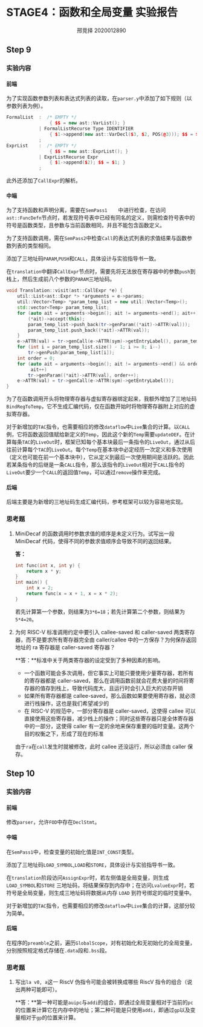 # STAGE4：函数和全局变量 实验报告

<center>邢竞择 2020012890</center>

## Step 9

### 实验内容

#### 前端

为了实现函数参数列表和表达式列表的读取，在`parser.y`中添加了如下规则（以参数列表为例）。

```c++
FormalList  :  /* EMPTY */
                { $$ = new ast::VarList(); }
            | FormalListRecurse Type IDENTIFIER
                { $1->append(new ast::VarDecl($3, $2, POS(@3))); $$ = $1; }
            ;
ExprList    :  /* EMPTY */
                { $$ = new ast::ExprList(); }
            | ExprListRecurse Expr
                { $1->append($2); $$ = $1; }
            ;
```

此外还添加了`CallExpr`的解析。

#### 中端

为了支持函数和声明分离，需要在`SemPass1	`中进行检查，在访问`ast::FuncDefn`节点时，若发现符号表中已经有同名的定义，则需检查符号表中的符号是函数类型，且参数与当前函数相同，并且不能包含函数定义。

为了支持函数调用，需在`SemPass2`中检查`Call`的表达式列表的求值结果与函数参数列表的类型相同。

添加了三地址码`PARAM`,`PUSH`和`CALL`，具体设计与实验指导书一致。

在`translation`中翻译`CallExpr`节点时，需要先将无法放在寄存器中的参数`push`到栈上，然后生成前八个参数的`PARAM`三地址码。

```cpp
void Translation::visit(ast::CallExpr *e) {
    util::List<ast::Expr *> *arguments = e->params;
    util::Vector<Temp> *param_temp_list = new util::Vector<Temp>();
    std::vector<Temp> param_temp_list;
    for (auto ait = arguments->begin(); ait != arguments->end(); ait++) {
        (*ait)->accept(this);
        param_temp_list->push_back(tr->genParam((*ait)->ATTR(val)));
        param_temp_list.push_back((*ait)->ATTR(val));
    }
    e->ATTR(val) = tr->genCall(e->ATTR(sym)->getEntryLabel(), param_temp_list);
    for (int i = param_temp_list.size() - 1; i >= 8; i--)
        tr->genPush(param_temp_list[i]);
    int order = 0;
    for (auto ait = arguments->begin(); ait != arguments->end() && order < 8;
         ait++)
        tr->genParam((*ait)->ATTR(val), order++);
    e->ATTR(val) = tr->genCall(e->ATTR(sym)->getEntryLabel());
}
```

为了在函数调用开头将物理寄存器与虚拟寄存器绑定起来，我额外增加了三地址码`BindRegToTemp`，它不生成汇编代码，仅在函数开始时将物理寄存器附上对应的虚拟寄存器。

对于新增加的`TAC`指令，也需要相应的修改`dataflow`中`Live`集合的计算。以`CALL` 例，它将函数返回值赋给新定义的`Temp`，因此这个新的`Temp`需要`updateDEF`。在计算每条`TAC`的`LiveOut`时，框架已知每个基本块最后一条指令的`LiveOut`，通过从后往前计算每个`TAC`的`LiveOut`。每个`Temp`在基本块中必定经历一次定义和多次使用（定义也可能在前一个基本块中），它从定义到最后一次使用期间是活跃的。因此若某条指令的后继是一条`CALL`指令，那么该指令的`LiveOut`相对于`CALL`指令的`LiveOut`要少一个`CALL`的返回值`Temp`，可以通过`remove`操作来完成。

#### 后端

后端主要是为新增的三地址码生成汇编代码，参考框架可以较为容易地实现。

### 思考题

1. MiniDecaf 的函数调用时参数求值的顺序是未定义行为。试写出一段 MiniDecaf 代码，使得不同的参数求值顺序会导致不同的返回结果。

   **答：**

   ```cpp
   int func(int x, int y) {
       return x * y;
   }
   int main() {
       int x = 2;
       return func(x = x + 1, x = x * 2);
   }
   ```

   若先计算第一个参数，则结果为`3*6=18`；若先计算第二个参数，则结果为`5*4=20`。

2. 为何 RISC-V 标准调用约定中要引入 callee-saved 和 caller-saved 两类寄存器，而不是要求所有寄存器完全由 caller/callee 中的一方保存？为何保存返回地址的 ra 寄存器是 caller-saved 寄存器？

   **答：**标准中关于两类寄存器的设定受到了多种因素的影响。

   + 一个函数可能会多次调用，但它事实上可能只要使用少量寄存器，若所有的寄存器都是 caller-saved，那么在调用函数前就会花费大量的时间将寄存器的值存到栈上，导致代码庞大，且运行时会引入巨大的访存开销
   + 如果所有寄存器都是 callee-saved，那么函数如果要使用寄存器，就必须进行栈操作，这也是我们希望减少的
   + 在 RISC-V 的规范中，一部分寄存器是 caller-saved，这使得 callee 可以直接使用这些寄存器，减少栈上的操作；同时这些寄存器只是全体寄存器中的一部分，这使得 caller 有一定的余地来保存重要的临时变量。这两个目的权衡之下，形成了现在的标准

   由于`ra`在`call`发生时就被修改，此时 callee 还没运行，所以必须由 caller 保存。

## Step 10

### 实验内容

#### 前端

修改`parser`，允许`FOD`中存在`DeclStmt`。

#### 中端

在`SemPass1`中，检查变量的初始化值是`INT_CONST`类型。

添加了三地址码`LOAD_SYMBOL`,`LOAD`和`STORE`，具体设计与实验指导书一致。

在`translation`阶段访问`AssignExpr`时，若左侧值是全局变量，则生成`LOAD_SYMBOL`和`STORE` 三地址码，将结果保存到内存中；在访问`LvalueExpr`时，若符号是全局变量，则生成三地址码将数据从内存 `LOAD` 到符号绑定的临时变量中。

对于新增加的`TAC`指令，也需要相应的修改`dataflow`中`Live`集合的计算，这部分较为简单。

#### 后端

在程序的`preamble`之前，遍历`GlobalScope`，对有初始化和无初始化的全局变量，分别按照规定格式存储在`.data`段和`.bss`段。

### 思考题

1. 写出`la v0, a`这一 RiscV 伪指令可能会被转换成哪些 RiscV 指令的组合（说出两种可能即可）。

   **答：**第一种可能是`auipc`与`addi`的组合，即通过全局变量相对于当前的`pc`的位置来计算它在内存中的地址；第二种可能是只使用`addi`，即通过`gp`以及变量相对于`gp`的位置来计算。

